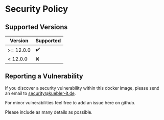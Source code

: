# Security Policy

## Supported Versions

| Version   | Supported          |
| --------- | ------------------ |
| >= 12.0.0 | :heavy_check_mark: |
| < 12.0.0  | :x:                |

## Reporting a Vulnerability

If you discover a security vulnerability within this docker image,
please send an email to <security@kuebler-it.de>.

For minor vulnerabilities feel free to add an issue here on github.

Please include as many details as possible.
